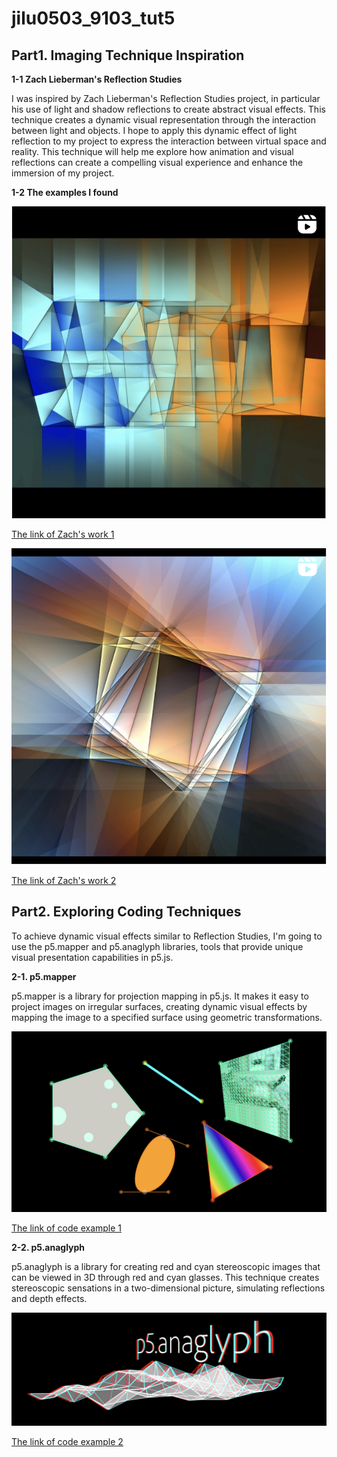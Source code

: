 # jilu0503_9103_tut5

## Part1. Imaging Technique Inspiration

**1-1 Zach Lieberman's Reflection Studies**

I was inspired by Zach Lieberman's Reflection Studies project, in particular his use of light and shadow reflections to create abstract visual effects. This technique creates a dynamic visual representation through the interaction between light and objects. I hope to apply this dynamic effect of light reflection to my project to express the interaction between virtual space and reality. This technique will help me explore how animation and visual reflections can create a compelling visual experience and enhance the immersion of my project.

**1-2 The examples I found**

![An image of code1](readmeImages/work1.png)

[The link of Zach's work 1](https://www.instagram.com/reel/C_6cFIzJtPh/)



![An image of code1](readmeImages/work2.png)

[The link of Zach's work 2](https://www.instagram.com/reel/C_749dkp6_I/)




## Part2. Exploring Coding Techniques

To achieve dynamic visual effects similar to Reflection Studies, I'm going to use the p5.mapper and p5.anaglyph libraries, tools that provide unique visual presentation capabilities in p5.js.

**2-1. p5.mapper**

p5.mapper is a library for projection mapping in p5.js. It makes it easy to project images on irregular surfaces, creating dynamic visual effects by mapping the image to a specified surface using geometric transformations.

![An image of code1](readmeImages/code1.png)

[The link of code example 1](https://github.com/jdeboi/p5.mapper)



**2-2. p5.anaglyph**

p5.anaglyph is a library for creating red and cyan stereoscopic images that can be viewed in 3D through red and cyan glasses. This technique creates stereoscopic sensations in a two-dimensional picture, simulating reflections and depth effects.

![An image of code2](readmeImages/code2.png)

[The link of code example 2](https://github.com/jdeboi/p5.anaglyph)
